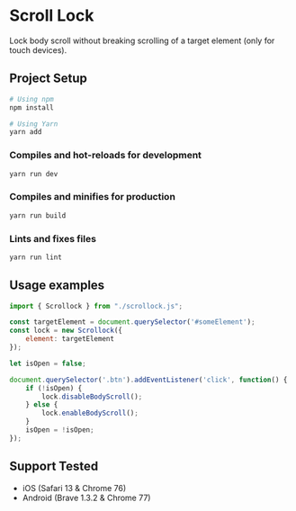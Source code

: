 # Scroll Lock

Lock body scroll without breaking scrolling of a target element (only for touch devices).

## Project Setup

``` bash
# Using npm
npm install

# Using Yarn
yarn add
```

### Compiles and hot-reloads for development

``` bash
yarn run dev
```

### Compiles and minifies for production

``` bash
yarn run build
```

### Lints and fixes files

``` bash
yarn run lint
```

## Usage examples

```js
import { Scrollock } from "./scrollock.js";

const targetElement = document.querySelector('#someElement');
const lock = new Scrollock({
    element: targetElement
});

let isOpen = false;

document.querySelector('.btn').addEventListener('click', function() {
    if (!isOpen) {
        lock.disableBodyScroll();
    } else {
        lock.enableBodyScroll();
    }
    isOpen = !isOpen;
});
```

## Support Tested

- iOS (Safari 13 & Chrome 76)
- Android (Brave 1.3.2 & Chrome 77)

